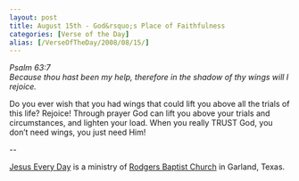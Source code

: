 ```yaml
---
layout: post
title: August 15th - God&rsquo;s Place of Faithfulness
categories: [Verse of the Day]
alias: [/VerseOfTheDay/2008/08/15/]
---
```


_Psalm 63:7  
Because thou hast been my help, therefore in the shadow of thy wings
will I rejoice._

Do you ever wish that you had wings that could lift you above all
the trials of this life? Rejoice! Through prayer God can lift you
above your trials and circumstances, and lighten your load. When you
really TRUST God, you don&rsquo;t need wings, you just need Him!

 --

<a href=http://jesuseveryday.net>Jesus Every Day</a> is a ministry of <a href=http://rodgersbaptist.net>Rodgers Baptist Church</a> in Garland, Texas.
